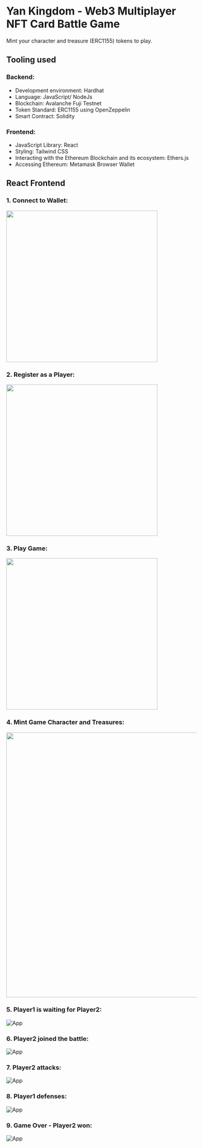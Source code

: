 # Yan Kingdom - Web3 Multiplayer NFT Card Battle Game

Mint your character and treasure (ERC1155) tokens to play.

## Tooling used

### Backend:

- Development environment: Hardhat
- Language: JavaScript/ NodeJs
- Blockchain: Avalanche Fuji Testnet
- Token Standard: ERC1155 using OpenZeppelin
- Smart Contract: Solidity

### Frontend:

- JavaScript Library: React
- Styling: Tailwind CSS
- Interacting with the Ethereum Blockchain and its ecosystem: Ethers.js
- Accessing Ethereum: Metamask Browser Wallet

## React Frontend

### 1. Connect to Wallet:

<img src='image/connect.png' width='400'>

### 2. Register as a Player:

<img src='image/register.png' width='400'>

### 3. Play Game:

<img src='image/play.png' width='400'>

### 4. Mint Game Character and Treasures:

<img src='image/mint.png' width='700'>

### 5. Player1 is waiting for Player2:

![App](image/player1.png)

### 6. Player2 joined the battle:

![App](image/player2.png)

### 7. Player2 attacks:

![App](image/attack.png)

### 8. Player1 defenses:

![App](image/defense.png)

### 9. Game Over - Player2 won:

![App](image/winner.png)
